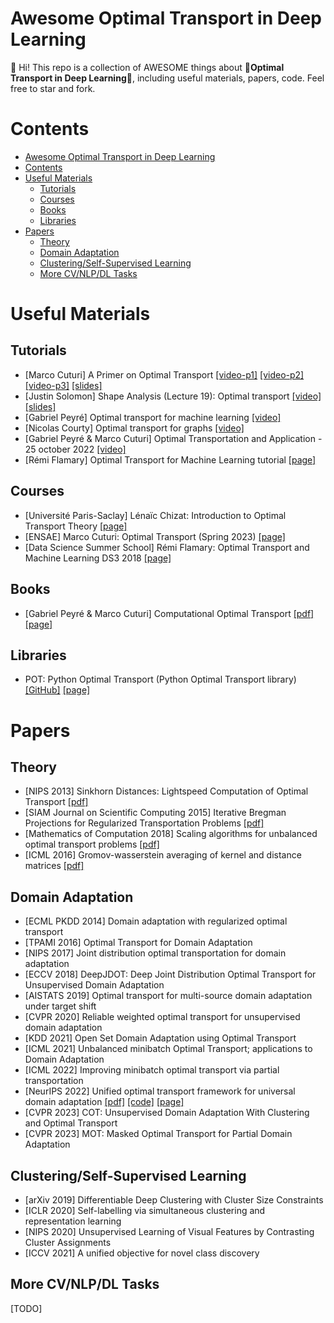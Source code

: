 # Awesome Optimal Transport in Deep Learning 

:wave: Hi! This repo is a collection of AWESOME things about :star2:**Optimal Transport in Deep Learning**:star2:, including useful materials, papers, code. Feel free to star and fork.


# Contents
- [Awesome Optimal Transport in Deep Learning](#awesome-optimal-transport-in-deep-learning)
- [Contents](#contents)
- [Useful Materials](#useful-materials)
  - [Tutorials](#tutorials)
  - [Courses](#courses)
  - [Books](#books)
  - [Libraries](#libraries)
- [Papers](#papers)
  - [Theory](#theory)
  - [Domain Adaptation](#domain-adaptation)
  - [Clustering/Self-Supervised Learning](#clusteringself-supervised-learning)
  - [More CV/NLP/DL Tasks](#more-cvnlpdl-tasks)
  
# Useful Materials

## Tutorials
* [Marco Cuturi] A Primer on Optimal Transport [[video-p1]](https://www.youtube.com/watch?v=6iR1E6t1MMQ) [[video-p2]](https://www.youtube.com/watch?v=1ZiP_7kmIoc&t=377s) [[video-p3]](https://www.youtube.com/watch?v=SZHumKEhgtA) [[slides]](https://www.dropbox.com/s/3kuqnhmf2q0dzjq/mlss18_argentina.pdf?dl=0)
* [Justin Solomon] Shape Analysis (Lecture 19): Optimal transport [[video]](https://www.youtube.com/watch?v=MSbvkhAR0VY) [[slides]](http://groups.csail.mit.edu/gdpgroup/assets/68410_spring_2023/13_optimal_transport.pdf)
* [Gabriel Peyré] Optimal transport for machine learning [[video]](https://www.youtube.com/watch?v=mITml5ZpqM8)
* [Nicolas Courty] Optimal transport for graphs [[video]](https://www.youtube.com/watch?v=MHzRgIzgYjg)
* [Gabriel Peyré & Marco Cuturi] Optimal Transportation and Application - 25 october 2022 [[video]](https://www.youtube.com/watch?v=JT99qBSsiJo)
* [Rémi Flamary] Optimal Transport for Machine Learning tutorial [[page]](http://remi.flamary.com/cours/tuto_otml.html)

## Courses
* [Université Paris-Saclay] Lénaïc Chizat: Introduction to Optimal Transport Theory [[page]](https://lchizat.github.io/ot2021orsay.html)
* [ENSAE] Marco Cuturi: Optimal Transport (Spring 2023) [[page]](http://marcocuturi.net/ot.html)
* [Data Science Summer School] Rémi Flamary: Optimal Transport and Machine Learning DS3 2018 [[page]](https://github.com/rflamary/OTML_DS3_2018)


## Books
* [Gabriel Peyré & Marco Cuturi] Computational Optimal Transport [[pdf]](https://arxiv.org/abs/1803.00567) [[page]](https://optimaltransport.github.io/)

## Libraries
* POT: Python Optimal Transport (Python Optimal Transport library) [[GitHub]](https://github.com/PythonOT/POT) [[page]](https://pythonot.github.io/)


# Papers
## Theory
* [NIPS 2013] Sinkhorn Distances: Lightspeed Computation of Optimal Transport [[pdf]](https://proceedings.neurips.cc/paper/2013/file/af21d0c97db2e27e13572cbf59eb343d-Paper.pdf)
* [SIAM Journal on Scientific Computing 2015] Iterative Bregman Projections for Regularized Transportation Problems [[pdf]](https://arxiv.org/pdf/1412.5154.pdf)
* [Mathematics of Computation 2018] Scaling algorithms for unbalanced optimal transport problems [[pdf]](https://arxiv.org/pdf/1607.05816.pdf%3E%60__)
* [ICML 2016] Gromov-wasserstein averaging of kernel and distance matrices [[pdf]](http://proceedings.mlr.press/v48/peyre16.pdf)

## Domain Adaptation
* [ECML PKDD 2014] Domain adaptation with regularized optimal transport
* [TPAMI 2016] Optimal Transport for Domain Adaptation
* [NIPS 2017] Joint distribution optimal transportation for domain adaptation
* [ECCV 2018] DeepJDOT: Deep Joint Distribution Optimal Transport for Unsupervised Domain Adaptation
* [AISTATS 2019] Optimal transport for multi-source domain adaptation under target shift
* [CVPR 2020] Reliable weighted optimal transport for unsupervised domain adaptation
* [KDD 2021] Open Set Domain Adaptation using Optimal Transport
* [ICML 2021] Unbalanced minibatch Optimal Transport; applications to Domain Adaptation
* [ICML 2022] Improving minibatch optimal transport via partial transportation
* [NeurIPS 2022] Unified optimal transport framework for universal domain adaptation [[pdf]](https://openreview.net/forum?id=RTan64GlCLV) [[code]](https://github.com/changwxx/UniOT-for-UniDA) [[page]](https://changwxx.github.io/UniOT-webpage/)
* [CVPR 2023] COT: Unsupervised Domain Adaptation With Clustering and Optimal Transport
* [CVPR 2023] MOT: Masked Optimal Transport for Partial Domain Adaptation
  
## Clustering/Self-Supervised Learning
* [arXiv 2019] Differentiable Deep Clustering with Cluster Size Constraints
* [ICLR 2020] Self-labelling via simultaneous clustering and representation learning
* [NIPS 2020] Unsupervised Learning of Visual Features by Contrasting Cluster Assignments
* [ICCV 2021] A unified objective for novel class discovery

## More CV/NLP/DL Tasks
[TODO]




